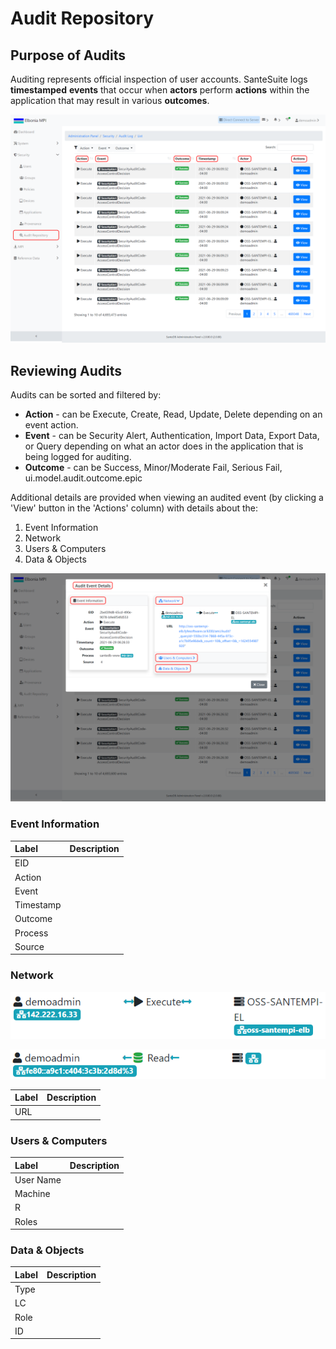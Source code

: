 # Audit Repository

## Purpose of Audits

Auditing represents official inspection of user accounts. SanteSuite logs **timestamped** **events** that occur when **actors** perform **actions** within the application that may result in various **outcomes**. 

![](../../../.gitbook/assets/purpose_highlight.png)

## Reviewing Audits

Audits can be sorted and filtered by:

* **Action** - can be Execute, Create, Read, Update, Delete depending on an event action.
* **Event** - can be Security Alert, Authentication, Import Data, Export Data, or Query depending on what an actor does in the application that is being logged for auditing.
* **Outcome** - can be Success, Minor/Moderate Fail, Serious Fail, ui.model.audit.outcome.epic

Additional details are provided when viewing an audited event \(by clicking a 'View' button in the 'Actions' column\) with details about the:

1. Event Information
2. Network
3. Users & Computers
4. Data & Objects

![](../../../.gitbook/assets/purpose_highlight2.png)

### Event Information

| Label | Description |
| :--- | :--- |
| EID |  |
| Action |  |
| Event |  |
| Timestamp |  |
| Outcome |  |
| Process |  |
| Source |  |

### Network

![Diagram showing direction of data transfer between user and device during an execute action.](../../../.gitbook/assets/network_execute.png)

![Diagram showing direction of data transfer between user and device during a read action.](../../../.gitbook/assets/network_read.png)

| Label | Description |
| :--- | :--- |
| URL |  |

### Users & Computers

| Label | Description |
| :--- | :--- |
| User Name |  |
| Machine |  |
| R |  |
| Roles |  |

### Data & Objects

| Label | Description |
| :--- | :--- |
| Type |  |
| LC |  |
| Role |  |
| ID |  |

